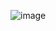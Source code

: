 ![image](https://user-images.githubusercontent.com/53031435/160127449-f3c252ac-eaab-480f-a676-cfa735855e84.png)
